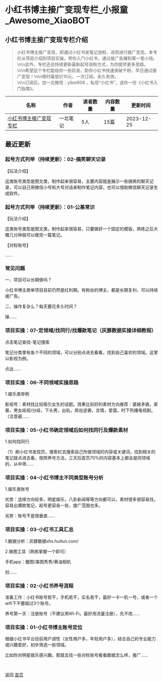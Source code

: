 # 小红书博主接广变现专栏_小报童_Awesome_XiaoBOT

## 小红书博主接广变现专栏介绍
> 小红书博主接广变现，即通过小红书发笔记涨粉，进而进行接广变现。本专栏从项目介绍到项目实操，带你入门小红书，通过接广告赚到第一笔小钱。\n\n此外，专栏还会持续更新最新起号涨粉方式，为你提供更多思路。  
\n\n希望这个专栏能给你一些启发，助你小红书快速突破千粉，早日通过接广变现！\n\n限时最低价10元，一次订阅，永久有效。  
\n\n订阅后，加一北微信：yibei608 ，私信“小红书”，送你一份《小红书入门指南》。  
  


|名称|作者|读者数量|内容数量|更新时间|
|---|---|---|---|---|
|[小红书博主接广变现专栏](https://xiaobot.net/p/yibei608?refer=0b133df9-27dc-423b-8101-639049001c13)|一北笔记|5人|15篇|2023-12-25|

## 最近更新
### 起号方式列举（持续更新）：02-搞笑聊天记录

【玩法介绍】

这类账号类型是图文类，制作起来很容易，主要内容就是展示一些搞笑的聊天记录，可以自己用微信小号和大号对话来制作笔记内容，也可以借助微信聊天记录生成软件。

### 起号方式列举（持续更新）：01-公基常识

【玩法介绍】

这类账号类型是图文类，制作起来很容易，只要做好一个固定的模版，熟练之后大概几分钟就可以做完一篇笔记。

【对标账号】

......

### 常见问题

一、项目可以长期做吗？

小红书博主商单项目目前仍然是红利期。有粉丝的博主，都是长期复利，可以持续接广告。

二、操作复杂么？每天要花多久时间？

操......

### 项目实操：07-定领域/找同行/找爆款笔记（灰豚数据实操详细教程）

点击笔记查找-笔记搜索

笔记分类里有各个不同的领域，可以分别点进去看看，找到自己喜欢的领域。这里以影视为例。

点达......

### 项目实操：06-不同领域实操思路

1.娱乐类举例

影视号：素材找比较吸引女生的话题。效果比较好的素材方向推荐：婆媳矛盾，家暴，男女歧视/分歧，下头男，出轨，屌丝逆袭，言情，爱国，时下热播电视剧。（注意避......

### 项目实操：05-小红书确定领域后如何找同行及爆款素材

1.如何找同行

（1）刷小红书发现页，搜索栏去搜索自己所做领域的内容或关键词，找到相关的笔记就点进去看，按照养号方法，三天后首页70%的内容基本上都会是同领域的，从中筛......

### 项目实操：04-小红书博主不同类型账号分析

1.娱乐类账号

优势：选择方向较多，明星娱乐，八卦新闻等等方向都可以，素材很多很容易找，容易出爆款笔记，起号更容易一些，接广范围也多。

劣势：账号不是很垂直......

### 项目实操：03-小红书工具汇总

1.数据分析：灰豚数据xhs.huitun.com/

2.做图工具（熟练掌握一个即可）

手机app：醒图/美图秀秀/黄油相机

创......

### 项目实操：02-小红书养号流程

准备工作：小红书账号若干，手机若干，实名若干，最好一卡一机一号，或者一个wifi下不要超过3个账号。

养号第一天：注册账号（不建议用Wi-Fi，最好用流量注册），先不改......

### 项目实操：01-小红书博主账号定位

根据小红书平台目前用户调性（女性用户多，年轻用户多），结合自己的专业能力或兴趣爱好，初步筛选一些领域。

比如你对明星娱乐感兴趣，那就去找一些对标账号看看数据怎么样，接广......


<a href="https://github.com/Reno9527/awesome-xiaobot" style="color: white; text-decoration: none;">awesome-xiaobot</a>

返回 [首页](../README.md)

